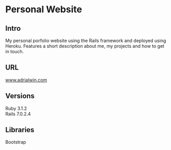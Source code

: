 # Personal Website

## Intro
My personal porfolio website using the Rails framework and deployed using Heroku. Features a short description about me, my projects and how to get in touch.

## URL
www.adrialwin.com

## Versions
Ruby 3.1.2\
Rails 7.0.2.4

## Libraries
Bootstrap
